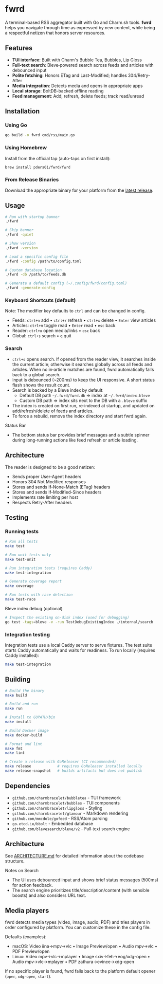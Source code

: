 # fwrd

A terminal-based RSS aggregator built with Go and Charm.sh tools. **fwrd** helps you navigate through time as expressed by new content, while being a respectful netizen that honors server resources.

## Features

- **TUI interface**: Built with Charm's Bubble Tea, Bubbles, Lip Gloss
- **Full‑text search**: Bleve‑powered search across feeds and articles with debounced input
- **Polite fetching**: Honors ETag and Last-Modified; handles 304/Retry-After
- **Media integration**: Detects media and opens in appropriate apps
- **Local storage**: BoltDB-backed offline reading
- **Feed management**: Add, refresh, delete feeds; track read/unread

## Installation

### Using Go

```bash
go build -o fwrd cmd/rss/main.go
```

### Using Homebrew

Install from the official tap (auto-taps on first install):

```bash
brew install pders01/fwrd/fwrd
```

### From Release Binaries

Download the appropriate binary for your platform from the [latest release](https://github.com/pders01/fwrd/releases/latest).

## Usage

```bash
# Run with startup banner
./fwrd

# Skip banner
./fwrd -quiet

# Show version
./fwrd -version

# Load a specific config file
./fwrd -config /path/to/config.toml

# Custom database location
./fwrd -db /path/to/feeds.db

# Generate a default config (~/.config/fwrd/config.toml)
./fwrd -generate-config
```

### Keyboard Shortcuts (default)

Note: The modifier key defaults to `ctrl` and can be changed in config.

- Feeds: `ctrl+n` add • `ctrl+r` refresh • `ctrl+x` delete • `Enter` view articles
- Articles: `ctrl+m` toggle read • `Enter` read • `esc` back
- Reader: `ctrl+o` open media/links • `esc` back
- Global: `ctrl+s` search • `q` quit

### Search

- `ctrl+s` opens search. If opened from the reader view, it searches inside the current article; otherwise it searches globally across all feeds and articles. When no in‑article matches are found, fwrd automatically falls back to a global search.
- Input is debounced (~200ms) to keep the UI responsive. A short status flash shows the result count.
- Search is backed by a Bleve index by default:
  - Default DB path `~/.fwrd/fwrd.db` ⇒ index at `~/.fwrd/index.bleve`
  - Custom DB path ⇒ index sits next to the DB with a `.bleve` suffix
- The index is created on first run, re‑indexed at startup, and updated on add/refresh/delete of feeds and articles.
- To force a rebuild, remove the index directory and start fwrd again.

Status Bar

- The bottom status bar provides brief messages and a subtle spinner during long‑running actions like feed refresh or article loading.

## Architecture

The reader is designed to be a good netizen:
- Sends proper User-Agent headers
- Honors 304 Not Modified responses
- Stores and sends If-None-Match (ETag) headers
- Stores and sends If-Modified-Since headers
- Implements rate limiting per host
- Respects Retry-After headers

## Testing

### Running tests

```bash
# Run all tests
make test

# Run unit tests only
make test-unit

# Run integration tests (requires Caddy)
make test-integration

# Generate coverage report
make coverage

# Run tests with race detection
make test-race
```

Bleve index debug (optional)

```bash
# Inspect the existing on-disk index (used for debugging)
go test -tags=bleve -v -run TestDebugExistingIndex ./internal/search
```

### Integration testing

Integration tests use a local Caddy server to serve fixtures. The test suite starts Caddy automatically and waits for readiness. To run locally (requires Caddy installed):

```bash
make test-integration
```

## Building

```bash
# Build the binary
make build

# Build and run
make run

# Install to GOPATH/bin
make install

# Build Docker image
make docker-build

# Format and lint
make fmt
make lint

# Create a release with GoReleaser (CI recommended)
make release            # requires GoReleaser installed locally
make release-snapshot   # builds artifacts but does not publish
```

## Dependencies

- `github.com/charmbracelet/bubbletea` - TUI framework
- `github.com/charmbracelet/bubbles` - TUI components
- `github.com/charmbracelet/lipgloss` - Styling
- `github.com/charmbracelet/glamour` - Markdown rendering
- `github.com/mmcdole/gofeed` - RSS/Atom parsing
- `go.etcd.io/bbolt` - Embedded database
- `github.com/blevesearch/bleve/v2` - Full‑text search engine

## Architecture

See [ARCHITECTURE.md](ARCHITECTURE.md) for detailed information about the codebase structure.

Notes on Search
- The UI uses debounced input and shows brief status messages (500ms) for action feedback.
- The search engine prioritizes title/description/content (with sensible boosts) and also considers URL text.

## Media players

fwrd detects media types (video, image, audio, PDF) and tries players in order configured by platform. You can customize these in the config file.

Defaults (examples):
- macOS: Video iina→mpv→vlc • Image Preview/open • Audio mpv→vlc • PDF Preview/open
- Linux: Video mpv→vlc→mplayer • Image sxiv→feh→eog/xdg-open • Audio mpv→vlc→mplayer • PDF zathura→evince→xdg-open

If no specific player is found, fwrd falls back to the platform default opener (`open`, `xdg-open`, `start`).
